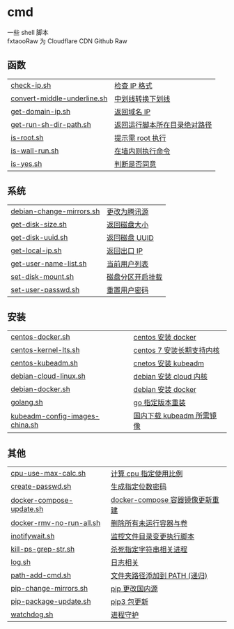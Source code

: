 # cmd
一些 shell 脚本  
fxtaooRaw 为 Cloudflare CDN Github Raw

## 函数
| | |
| :---- | :---- |
| [check-ip.sh](https://github.com/fxtaoo/cmd/blob/master/func/check-ip.sh) | [检查 IP 格式](https://raw.githubusercontent.com/fxtaoo/cmd/master/func/check-ip.sh) |
| [convert-middle-underline.sh](https://github.com/fxtaoo/cmd/blob/master/func/convert-middle-underline.sh) | [中划线转换下划线](https://raw.githubusercontent.com/fxtaoo/cmd/master/func/convert-middle-underline.sh) |
| [get-domain-ip.sh](https://github.com/fxtaoo/cmd/blob/master/func/get-domain-ip.sh) | [返回域名 IP](https://raw.githubusercontent.com/fxtaoo/cmd/master/func/get-domain-ip.sh) |
| [get-run-sh-dir-path.sh](https://github.com/fxtaoo/cmd/blob/master/func/get-run-sh-dir-path.sh) | [返回运行脚本所在目录绝对路径](https://raw.githubusercontent.com/fxtaoo/cmd/master/func/get-run-sh-dir-path.sh) |
| [is-root.sh](https://github.com/fxtaoo/cmd/blob/master/func/is-root.sh) | [提示需 root 执行](https://raw.githubusercontent.com/fxtaoo/cmd/master/func/is-root.sh) |
| [is-wall-run.sh](https://github.com/fxtaoo/cmd/blob/master/func/is-wall-run.sh) | [在墙内则执行命令](https://raw.githubusercontent.com/fxtaoo/cmd/master/func/is-wall-run.sh) |
| [is-yes.sh](https://github.com/fxtaoo/cmd/blob/master/func/is-yes.sh) | [判断是否同意](https://raw.githubusercontent.com/fxtaoo/cmd/master/func/is-yes.sh) |
## 系统
| | |
| :---- | :---- |
| [debian-change-mirrors.sh](https://github.com/fxtaoo/cmd/blob/master/sys/debian-change-mirrors.sh) | [更改为腾讯源](https://raw.githubusercontent.com/fxtaoo/cmd/master/sys/debian-change-mirrors.sh) |
| [get-disk-size.sh](https://github.com/fxtaoo/cmd/blob/master/sys/get-disk-size.sh) | [返回磁盘大小](https://raw.githubusercontent.com/fxtaoo/cmd/master/sys/get-disk-size.sh) |
| [get-disk-uuid.sh](https://github.com/fxtaoo/cmd/blob/master/sys/get-disk-uuid.sh) | [返回磁盘 UUID](https://raw.githubusercontent.com/fxtaoo/cmd/master/sys/get-disk-uuid.sh) |
| [get-local-ip.sh](https://github.com/fxtaoo/cmd/blob/master/sys/get-local-ip.sh) | [返回出口 IP](https://raw.githubusercontent.com/fxtaoo/cmd/master/sys/get-local-ip.sh) |
| [get-user-name-list.sh](https://github.com/fxtaoo/cmd/blob/master/sys/get-user-name-list.sh) | [当前用户列表](https://raw.githubusercontent.com/fxtaoo/cmd/master/sys/get-user-name-list.sh) |
| [set-disk-mount.sh](https://github.com/fxtaoo/cmd/blob/master/sys/set-disk-mount.sh) | [磁盘分区开启挂载](https://raw.githubusercontent.com/fxtaoo/cmd/master/sys/set-disk-mount.sh) |
| [set-user-passwd.sh](https://github.com/fxtaoo/cmd/blob/master/sys/set-user-passwd.sh) | [重置用户密码](https://raw.githubusercontent.com/fxtaoo/cmd/master/sys/set-user-passwd.sh) |
## 安装
| | |
| :---- | :---- |
| [centos-docker.sh](https://github.com/fxtaoo/cmd/blob/master/install/centos-docker.sh) | [centos 安装 docker](https://raw.githubusercontent.com/fxtaoo/cmd/master/install/centos-docker.sh) |
| [centos-kernel-lts.sh](https://github.com/fxtaoo/cmd/blob/master/install/centos-kernel-lts.sh) | [centos 7 安装长期支持内核](https://raw.githubusercontent.com/fxtaoo/cmd/master/install/centos-kernel-lts.sh) |
| [centos-kubeadm.sh](https://github.com/fxtaoo/cmd/blob/master/install/centos-kubeadm.sh) | [cnetos 安装 kubeadm](https://raw.githubusercontent.com/fxtaoo/cmd/master/install/centos-kubeadm.sh) |
| [debian-cloud-linux.sh](https://github.com/fxtaoo/cmd/blob/master/install/debian-cloud-linux.sh) | [debian 安装 cloud 内核](https://raw.githubusercontent.com/fxtaoo/cmd/master/install/debian-cloud-linux.sh) |
| [debian-docker.sh](https://github.com/fxtaoo/cmd/blob/master/install/debian-docker.sh) | [debian 安装 docker](https://raw.githubusercontent.com/fxtaoo/cmd/master/install/debian-docker.sh) |
| [golang.sh](https://github.com/fxtaoo/cmd/blob/master/install/golang.sh) | [go 指定版本重装](https://raw.githubusercontent.com/fxtaoo/cmd/master/install/golang.sh) |
| [kubeadm-config-images-china.sh](https://github.com/fxtaoo/cmd/blob/master/install/kubeadm-config-images-china.sh) | [国内下载 kubeadm 所需镜像](https://raw.githubusercontent.com/fxtaoo/cmd/master/install/kubeadm-config-images-china.sh) |
## 其他
| | |
| :---- | :---- |
| [cpu-use-max-calc.sh](https://github.com/fxtaoo/cmd/blob/master/other/cpu-use-max-calc.sh) | [计算 cpu 指定使用比例](https://raw.githubusercontent.com/fxtaoo/cmd/master/other/cpu-use-max-calc.sh) |
| [create-passwd.sh](https://github.com/fxtaoo/cmd/blob/master/other/create-passwd.sh) | [生成指定位数密码](https://raw.githubusercontent.com/fxtaoo/cmd/master/other/create-passwd.sh) |
| [docker-compose-update.sh](https://github.com/fxtaoo/cmd/blob/master/other/docker-compose-update.sh) | [docker-compose 容器镜像更新重建](https://raw.githubusercontent.com/fxtaoo/cmd/master/other/docker-compose-update.sh) |
| [docker-rmv-no-run-all.sh](https://github.com/fxtaoo/cmd/blob/master/other/docker-rmv-no-run-all.sh) | [删除所有未运行容器与卷](https://raw.githubusercontent.com/fxtaoo/cmd/master/other/docker-rmv-no-run-all.sh) |
| [inotifywait.sh](https://github.com/fxtaoo/cmd/blob/master/other/inotifywait.sh) | [监控文件目录变更执行脚本](https://raw.githubusercontent.com/fxtaoo/cmd/master/other/inotifywait.sh) |
| [kill-ps-grep-str.sh](https://github.com/fxtaoo/cmd/blob/master/other/kill-ps-grep-str.sh) | [杀死指定字符串相关进程](https://raw.githubusercontent.com/fxtaoo/cmd/master/other/kill-ps-grep-str.sh) |
| [log.sh](https://github.com/fxtaoo/cmd/blob/master/other/log.sh) | [日志相关](https://raw.githubusercontent.com/fxtaoo/cmd/master/other/log.sh) |
| [path-add-cmd.sh](https://github.com/fxtaoo/cmd/blob/master/other/path-add-cmd.sh) | [文件夹路径添加到 PATH (递归)](https://raw.githubusercontent.com/fxtaoo/cmd/master/other/path-add-cmd.sh) |
| [pip-change-mirrors.sh](https://github.com/fxtaoo/cmd/blob/master/other/pip-change-mirrors.sh) | [pip 更改国内源](https://raw.githubusercontent.com/fxtaoo/cmd/master/other/pip-change-mirrors.sh) |
| [pip-package-update.sh](https://github.com/fxtaoo/cmd/blob/master/other/pip-package-update.sh) | [pip3 包更新](https://raw.githubusercontent.com/fxtaoo/cmd/master/other/pip-package-update.sh) |
| [watchdog.sh](https://github.com/fxtaoo/cmd/blob/master/other/watchdog.sh) | [进程守护](https://raw.githubusercontent.com/fxtaoo/cmd/master/other/watchdog.sh) |
